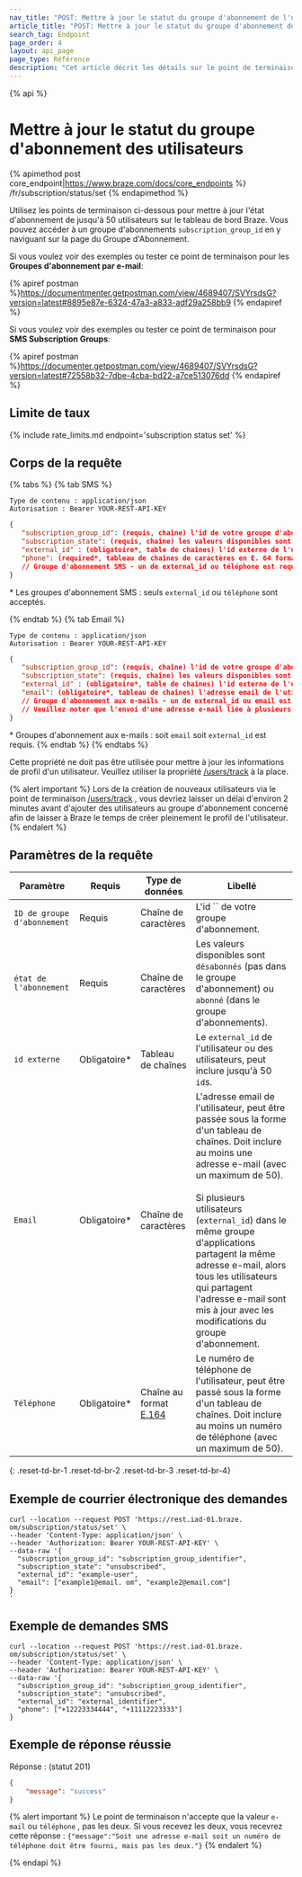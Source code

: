 ```yaml
---
nav_title: "POST: Mettre à jour le statut du groupe d'abonnement de l'utilisateur"
article_title: "POST: Mettre à jour le statut du groupe d'abonnement de l'utilisateur"
search_tag: Endpoint
page_order: 4
layout: api_page
page_type: Référence
description: "Cet article décrit les détails sur le point de terminaison du statut de groupe d'abonnement de l'utilisateur de mise à jour."
---
```


{% api %}
# Mettre à jour le statut du groupe d'abonnement des utilisateurs
{% apimethod post core_endpoint|https://www.braze.com/docs/core_endpoints %}
/fr/subscription/status/set
{% endapimethod %}

Utilisez les points de terminaison ci-dessous pour mettre à jour l'état d'abonnement de jusqu'à 50 utilisateurs sur le tableau de bord Braze. Vous pouvez accéder à un groupe d'abonnements `subscription_group_id` en y naviguant sur la page du Groupe d'Abonnement.

Si vous voulez voir des exemples ou tester ce point de terminaison pour les __Groupes d'abonnement par e-mail__:

{% apiref postman %}https://documentmenter.getpostman.com/view/4689407/SVYrsdsG?version=latest#8895e87e-6324-47a3-a833-adf29a258bb9 {% endapiref %}

Si vous voulez voir des exemples ou tester ce point de terminaison pour __SMS Subscription Groups__:

{% apiref postman %}https://documenter.getpostman.com/view/4689407/SVYrsdsG?version=latest#72558b32-7dbe-4cba-bd22-a7ce513076dd {% endapiref %}

## Limite de taux

{% include rate_limits.md endpoint='subscription status set' %}

## Corps de la requête

{% tabs %}
{% tab SMS %}
```
Type de contenu : application/json
Autorisation : Bearer YOUR-REST-API-KEY
```

```json
{
   "subscription_group_id": (requis, chaîne) l'id de votre groupe d'abonnement,
   "subscription_state": (requis, chaîne) les valeurs disponibles sont “unsubscribed” (pas dans le groupe d'abonnement) ou “subscribed” (dans le groupe d'abonnement),
   "external_id" : (obligatoire*, table de chaînes) l'id externe de l'utilisateur ou des utilisateurs, peut inclure jusqu'à 50 ids,
   "phone": (required*, tableau de chaînes de caractères en E. 64 format) Le numéro de téléphone de l'utilisateur (doit inclure au moins un numéro de téléphone et au plus 50 numéros de téléphone),
   // Groupe d'abonnement SMS - un de external_id ou téléphone est requis
}
```
\* Les groupes d'abonnement SMS : seuls `external_id` ou `téléphone` sont acceptés.

{% endtab %}
{% tab Email %}
```
Type de contenu : application/json
Autorisation : Bearer YOUR-REST-API-KEY
```

```json
{
   "subscription_group_id": (requis, chaîne) l'id de votre groupe d'abonnement,
   "subscription_state": (requis, chaîne) les valeurs disponibles sont “unsubscribed” (pas dans le groupe d'abonnement) ou “subscribed” (dans le groupe d'abonnement),
   "external_id" : (obligatoire*, table de chaînes) l'id externe de l'utilisateur ou des utilisateurs, peut inclure jusqu'à 50 ids,
   "email": (obligatoire*, tableau de chaînes) l'adresse email de l'utilisateur (doit inclure au moins un email et au plus 50 emails),
   // Groupe d'abonnement aux e-mails - un de external_id ou email est requis
   // Veuillez noter que l'envoi d'une adresse e-mail liée à plusieurs profils mettra à jour tous les profils pertinents
}
```
\* Groupes d'abonnement aux e-mails : soit `email` soit `external_id` est requis.
{% endtab %}
{% endtabs %}

Cette propriété ne doit pas être utilisée pour mettre à jour les informations de profil d'un utilisateur. Veuillez utiliser la propriété [/users/track]({{site.baseurl}}/api/endpoints/user_data/post_user_track/) à la place.

{% alert important %}
Lors de la création de nouveaux utilisateurs via le point de terminaison [/users/track]({{site.baseurl}}/api/endpoints/user_data/post_user_track/) , vous devriez laisser un délai d'environ 2 minutes avant d'ajouter des utilisateurs au groupe d'abonnement concerné afin de laisser à Braze le temps de créer pleinement le profil de l'utilisateur.
{% endalert %}

## Paramètres de la requête

| Paramètre                   | Requis       | Type de données                                               | Libellé                                                                                                                                                                                                                                                                                                                                                                                                                  |
| --------------------------- | ------------ | ------------------------------------------------------------- | ------------------------------------------------------------------------------------------------------------------------------------------------------------------------------------------------------------------------------------------------------------------------------------------------------------------------------------------------------------------------------------------------------------------------ |
| `ID de groupe d'abonnement` | Requis       | Chaîne de caractères                                          | L'id `` de votre groupe d'abonnement.                                                                                                                                                                                                                                                                                                                                                                                    |
| `état de l'abonnement`      | Requis       | Chaîne de caractères                                          | Les valeurs disponibles sont `désabonnés` (pas dans le groupe d'abonnement) ou `abonné` (dans le groupe d'abonnements).                                                                                                                                                                                                                                                                                                  |
| `id externe`                | Obligatoire* | Tableau de chaînes                                            | Le `external_id` de l'utilisateur ou des utilisateurs, peut inclure jusqu'à 50 `id`s.                                                                                                                                                                                                                                                                                                                                    |
| `Email`                     | Obligatoire* | Chaîne de caractères                                          | L'adresse email de l'utilisateur, peut être passée sous la forme d'un tableau de chaînes. Doit inclure au moins une adresse e-mail (avec un maximum de 50). <br><br>Si plusieurs utilisateurs (`external_id`) dans le même groupe d'applications partagent la même adresse e-mail, alors tous les utilisateurs qui partagent l'adresse e-mail sont mis à jour avec les modifications du groupe d'abonnement. |
| `Téléphone`                 | Obligatoire* | Chaîne au format [E.164](https://en.wikipedia.org/wiki/E.164) | Le numéro de téléphone de l'utilisateur, peut être passé sous la forme d'un tableau de chaînes. Doit inclure au moins un numéro de téléphone (avec un maximum de 50).                                                                                                                                                                                                                                                    |
{: .reset-td-br-1 .reset-td-br-2 .reset-td-br-3  .reset-td-br-4}

## Exemple de courrier électronique des demandes
```
curl --location --request POST 'https://rest.iad-01.braze. om/subscription/status/set' \
--header 'Content-Type: application/json' \
--header 'Authorization: Bearer YOUR-REST-API-KEY' \
--data-raw '{
  "subscription_group_id": "subscription_group_identifier",
  "subscription_state": "unsubscribed",
  "external_id": "example-user",
  "email": ["example1@email. om", "example2@email.com"]
}
'
```

## Exemple de demandes SMS
```
curl --location --request POST 'https://rest.iad-01.braze. om/subscription/status/set' \
--header 'Content-Type: application/json' \
--header 'Authorization: Bearer YOUR-REST-API-KEY' \
--data-raw '{
  "subscription_group_id": "subscription_group_identifier",
  "subscription_state": "unsubscribed",
  "external_id": "external_identifier",
  "phone": ["+12223334444", "+11112223333"]
}

```

## Exemple de réponse réussie

Réponse : (statut 201)

```json
{
    "message": "success"
}
```

{% alert important %}
Le point de terminaison n'accepte que la valeur `e-mail` ou `téléphone` , pas les deux. Si vous recevez les deux, vous recevrez cette réponse : `{"message":"Soit une adresse e-mail soit un numéro de téléphone doit être fourni, mais pas les deux."}`
{% endalert %}

{% endapi %}

